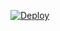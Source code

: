 [![Deploy](https://www.herokucdn.com/deploy/button.png)](https://heroku.com/deploy?template=https://github.com/mbuckbee/rails)